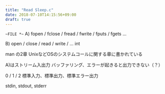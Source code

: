 ```yaml
---
title: "Read Sleep.c"
date: 2018-07-10T14:15:56+09:00
draft: true
---
```


<!--more-->

`~FILE *~`
A) fopen / fclose / fread / fwrite / fputs / fgets ...

B) open / close / read / write / ...
int


man の2章
UnixなどOSのシステムコールに関する章に書かれている

A)はストリーム入出力
バッファリング、エラーが起きると出力できない（？）

0 / 1 / 2
標準入力、標準出力、標準エラー出力

stdin, stdout, stderr
